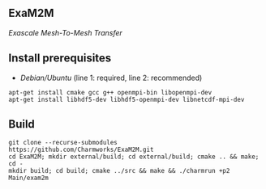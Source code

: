 ## ExaM2M

_Exascale Mesh-To-Mesh Transfer_

## Install prerequisites

* _Debian/Ubuntu_  (line 1: required, line 2: recommended)
```
apt-get install cmake gcc g++ openmpi-bin libopenmpi-dev
apt-get install libhdf5-dev libhdf5-openmpi-dev libnetcdf-mpi-dev
```

## Build
```
git clone --recurse-submodules https://github.com/Charmworks/ExaM2M.git
cd ExaM2M; mkdir external/build; cd external/build; cmake .. && make; cd -
mkdir build; cd build; cmake ../src && make && ./charmrun +p2 Main/exam2m
```
